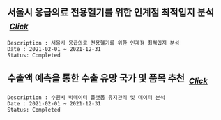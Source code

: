 ## 서울시 응급의료 전용헬기를 위한 인계점 최적입지 분석 &nbsp;<sub>[*Click*](link)</sub> 
~~~
Description : 서울시 응급의료 전용헬기를 위한 인계점 최적입지 분석
Date : 2021-02-01 ~ 2021-12-31
Status: Completed
~~~


## 수출액 예측을 통한 수출 유망 국가 및 품목 추천 &nbsp;<sub>[*Click*](link)</sub> 
~~~
Description : 수원시 빅데이터 플랫폼 유지관리 및 데이터 분석
Date : 2021-02-01 ~ 2021-12-31
Status: Completed
~~~
